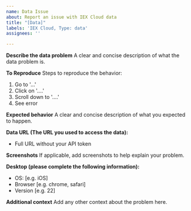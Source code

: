 ```yaml
---
name: Data Issue
about: Report an issue with IEX Cloud data
title: "[Data]"
labels: 'IEX Cloud, Type: data'
assignees: ''

---
```


**Describe the data problem**
A clear and concise description of what the data problem is.

**To Reproduce**
Steps to reproduce the behavior:
1. Go to '...'
2. Click on '....'
3. Scroll down to '....'
4. See error

**Expected behavior**
A clear and concise description of what you expected to happen.

**Data URL (The URL you used to access the data):**
 - Full URL without your API token

**Screenshots**
If applicable, add screenshots to help explain your problem.


**Desktop (please complete the following information):**
 - OS: [e.g. iOS]
 - Browser [e.g. chrome, safari]
 - Version [e.g. 22]


**Additional context**
Add any other context about the problem here.
